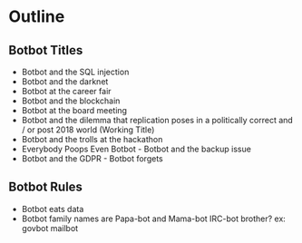 # Outline
## Botbot Titles
* Botbot and the SQL injection
* Botbot and the darknet
* Botbot at the career fair
* Botbot and the blockchain
* Botbot at the board meeting
* Botbot and the dilemma that replication poses in a politically correct and / or post 2018 world (Working Title)
* Botbot and the trolls at the hackathon
* Everybody Poops Even Botbot - Botbot and the backup issue
* Botbot and the GDPR - Botbot forgets

## Botbot Rules
* Botbot eats data
* Botbot family names are Papa-bot and Mama-bot IRC-bot brother? ex: govbot mailbot

